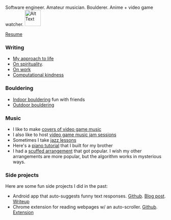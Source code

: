Software engineer. Amateur musician. Boulderer. Anime + video game watcher.
<img src="https://cdn3.emoji.gg/emojis/85511-kirbyruns.gif" alt="Alt Text" width="50" height="50">

[Resume](https://docs.google.com/document/d/1z6G0CjMhAkKeqCyggJOCLFiD7IhwnRPKefQbRqXC4DU/edit?tab=t.0)

### Writing
- [My approach to life](https://dynalist.io/d/IfWvgrSkDIZuFvikXF9Z_1_V)
- [On spirituality](https://medium.com/@sjonany/a-gypsys-prayer-b5b977547ec2).
- [On work](https://medium.com/@sjonany/monthly-learning-may-2025-focusing-on-the-undervalued-llm-correctness-music-production-e37028eaed37)
- [Computational kindness](https://www.youtube.com/watch?v=0OCmHuxWkks)

### Bouldering
- [Indoor bouldering](https://www.youtube.com/watch?v=7q1eiJ680_U&t=55s) fun with friends
- [Outdoor bouldering](https://kaya-app.kayaclimb.com/user/mimimi)

### Music
- I like to make [covers of video game music](https://www.youtube.com/watch?v=iKrX-FXY6YY)
- I also like to host [video game music jam sessions](https://www.instagram.com/p/DOVHqdoDlxY/?utm_source=ig_web_copy_link&igsh=MzRlODBiNWFlZA==)
- Sometimes I take [jazz lessons](https://www.youtube.com/watch?v=yb1JcCA2AYw)
- Here's a [piano tutorial](https://sjonany.github.io/piano-tutorial/) that I built for my brother
- I had a [scuffed arrangement](https://www.youtube.com/watch?v=Y5C54k8ovsE) that got popular. I wish my other arrangements are more popular, but the algorithm works in mysterious ways.

### Side projects
Here are some fun side projects I did in the past:
- Android app that auto-suggests funny text responses. [Github](https://github.com/sjonany/comedy-coach-app). [Blog post](https://medium.com/@sjonany/can-ai-be-funny-an-exploration-with-texting-on-android-and-chatgpt-911af17f9b00). [Writeup](https://docs.google.com/document/d/1T3rWOU-3i9XD_WuCVmVEdFnNKUTnSM8bSeO3da9JzdA/edit?tab=t.0)
- Chrome extension for reading webpages w/ an auto-scroller. [Github](https://github.com/benfrancis314/reading_project). [Extension](https://chromewebstore.google.com/detail/readerease/bohihapocaipjlglegpjpknckgioggom?hl=en-US)
